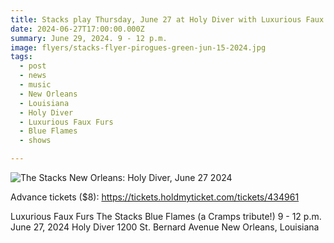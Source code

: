 ```yaml
---
title: Stacks play Thursday, June 27 at Holy Diver with Luxurious Faux Furs and Blue Flames.
date: 2024-06-27T17:00:00.000Z
summary: June 29, 2024. 9 - 12 p.m.
image: flyers/stacks-flyer-pirogues-green-jun-15-2024.jpg
tags:
  - post 
  - news
  - music
  - New Orleans
  - Louisiana
  - Holy Diver
  - Luxurious Faux Furs
  - Blue Flames
  - shows

---
```


![The Stacks New Orleans: Holy Diver, June 27 2024](/static/images/flyers/stacks-flyer-lufofu-holy-diver-jun-27-2024.jpg "The Stacks New Orleans: Holy Diver, June 27 2024")

Advance tickets ($8): https://tickets.holdmyticket.com/tickets/434961

Luxurious Faux Furs
The Stacks
Blue Flames (a Cramps tribute!)
9 - 12 p.m.
June 27, 2024
Holy Diver
1200 St. Bernard Avenue
New Orleans, Louisiana